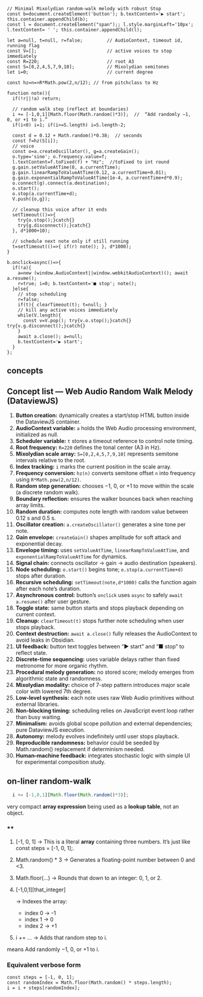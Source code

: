 
```dataviewjs
// Minimal Mixolydian random-walk melody with robust Stop
const b=document.createElement('button'); b.textContent='▶ start'; this.container.appendChild(b);
const l = document.createElement("span");; l.style.marginLeft='10px'; l.textContent= ' '; this.container.appendChild(l);

let a=null, t=null, r=false;         // AudioContext, timeout id, running flag
const V=[];                          // active voices to stop immediately
const R=220;                         // root A3
const S=[0,2,4,5,7,9,10];            // Mixolydian semitones
let i=0;                             // current degree

const hz=n=>R*Math.pow(2,n/12); // from pitchclass to Hz

function note(){
  if(!r||!a) return;

  // random walk step (reflect at boundaries)
  i += [-1,0,1][Math.floor(Math.random()*3)];  //  “Add randomly −1, 0, or +1 to i.”
  if(i<0) i=1; if(i>=S.length) i=S.length-2;

  const d = 0.12 + Math.random()*0.38;  // seconds
  const f=hz(S[i]); 
  // voice
  const o=a.createOscillator(), g=a.createGain();
  o.type='sine'; o.frequency.value=f;
  l.textContent=f.toFixed(f) + "Hz";  //toFixed to int round
  g.gain.setValueAtTime(0, a.currentTime);
  g.gain.linearRampToValueAtTime(0.12, a.currentTime+0.01);
  g.gain.exponentialRampToValueAtTime(1e-4, a.currentTime+d*0.9);
  o.connect(g).connect(a.destination);
  o.start();
  o.stop(a.currentTime+d);
  V.push({o,g});

  // cleanup this voice after it ends
  setTimeout(()=>{ 
    try{o.stop();}catch{} 
    try{g.disconnect();}catch{} 
  }, d*1000+10);

  // schedule next note only if still running
  t=setTimeout(()=>{ if(r) note(); }, d*1000);
}

b.onclick=async()=>{
  if(!a){
    a=new (window.AudioContext||window.webkitAudioContext)(); await a.resume();
    r=true; i=0; b.textContent='■ stop'; note();
  }else{
    // stop scheduling
    r=false;
    if(t){ clearTimeout(t); t=null; }
    // kill any active voices immediately
    while(V.length){
      const v=V.pop(); try{v.o.stop();}catch{} try{v.g.disconnect();}catch{}
    }
    await a.close(); a=null;
    b.textContent='▶ start';
  }
};
```








## concepts 

## Concept list — Web Audio Random Walk Melody (DataviewJS)

1. **Button creation:** dynamically creates a start/stop HTML button inside the DataviewJS container.  
2. **AudioContext variable:** `a` holds the Web Audio processing environment, initialized as null.  
3. **Scheduler variable:** `t` stores a timeout reference to control note timing.  
4. **Root frequency:** `R=220` defines the tonal center (A3 in Hz).  
5. **Mixolydian scale array:** `S=[0,2,4,5,7,9,10]` represents semitone intervals relative to the root.  
6. **Index tracking:** `i` marks the current position in the scale array.  
7. **Frequency conversion:** `hz(n)` converts semitone offset `n` into frequency using `R*Math.pow(2,n/12)`.  
8. **Random step generation:** chooses −1, 0, or +1 to move within the scale (a discrete random walk).  
9. **Boundary reflection:** ensures the walker bounces back when reaching array limits.  
10. **Random duration:** computes note length with random value between 0.12 s and 0.5 s.  
11. **Oscillator creation:** `a.createOscillator()` generates a sine tone per note.  
12. **Gain envelope:** `createGain()` shapes amplitude for soft attack and exponential decay.  
13. **Envelope timing:** uses `setValueAtTime`, `linearRampToValueAtTime`, and `exponentialRampToValueAtTime` for dynamics.  
14. **Signal chain:** connects oscillator → gain → audio destination (speakers).  
15. **Node scheduling:** `o.start()` begins tone; `o.stop(a.currentTime+d)` stops after duration.  
16. **Recursive scheduling:** `setTimeout(note,d*1000)` calls the function again after each note’s duration.  
17. **Asynchronous control:** button’s `onclick` uses `async` to safely `await a.resume()` after user gesture.  
18. **Toggle state:** same button starts and stops playback depending on current context.  
19. **Cleanup:** `clearTimeout(t)` stops further note scheduling when user stops playback.  
20. **Context destruction:** `await a.close()` fully releases the AudioContext to avoid leaks in Obsidian.  
21. **UI feedback:** button text toggles between “▶ start” and “■ stop” to reflect state.  
22. **Discrete-time sequencing:** uses variable delays rather than fixed metronome for more organic rhythm.  
23. **Procedural melody generation:** no stored score; melody emerges from algorithmic state and randomness.  
24. **Mixolydian modality:** choice of 7-step pattern introduces major scale color with lowered 7th degree.  
25. **Low-level synthesis:** each note uses raw Web Audio primitives without external libraries.  
26. **Non-blocking timing:** scheduling relies on JavaScript event loop rather than busy waiting.  
27. **Minimalism:** avoids global scope pollution and external dependencies; pure DataviewJS execution.  
28. **Autonomy:** melody evolves indefinitely until user stops playback.  
29. **Reproducible randomness:** behavior could be seeded by Math.random() replacement if determinism needed.  
30. **Human–machine feedback:** integrates stochastic logic with simple UI for experimental composition study.



## on-liner random-walk

```js
  i += [-1,0,1][Math.floor(Math.random()*3)];
```

 very compact **array expression** being used as a **lookup table**, not an object.

### **
1. [-1, 0, 1]
    → This is a literal **array** containing three numbers.
    It’s just like const steps = [-1, 0, 1];.
    
2. Math.random() * 3
    → Generates a floating-point number between 0 and <3.
3. Math.floor(...)
    → Rounds that down to an integer: 0, 1, or 2.
    
4. [-1,0,1][that_integer]
    
    → Indexes the array:
    - index 0 → -1
    - index 1 → 0
    - index 2 → +1
1. i += ...
    → Adds that random step to i.


means Add randomly −1, 0, or +1 to i.

### **Equivalent verbose form**

```
const steps = [-1, 0, 1];
const randomIndex = Math.floor(Math.random() * steps.length);
i = i + steps[randomIndex];
```

